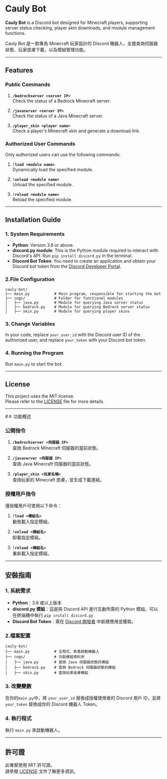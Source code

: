 # Cauly Bot  

**Cauly Bot** is a Discord bot designed for Minecraft players, supporting server status checking, player skin downloads, and module management functions.  

Cauly Bot 是一款專為 Minecraft 玩家設計的 Discord 機器人，支援查詢伺服器狀態、玩家皮膚下載，以及模組管理功能。

---

## Features  

### Public Commands  
1. **`/bedrockserver <server IP>`**  
   Check the status of a Bedrock Minecraft server.  

2. **`/javaserver <server IP>`**  
   Check the status of a Java Minecraft server.  

3. **`/player_skin <player name>`**  
   Check a player's Minecraft skin and generate a download link.  

### Authorized User Commands  
Only authorized users can use the following commands:  
1. **`!load <module name>`**  
   Dynamically load the specified module.  

2. **`!unload <module name>`**  
   Unload the specified module.  

3. **`!reload <module name>`**  
   Reload the specified module.  

---

## Installation Guide  

### 1. System Requirements  
- **Python**: Version 3.8 or above.  
- **discord.py module**: This is the Python module required to interact with Discord's API. Run `pip install discord.py` in the terminal.  
- **Discord Bot Token**: You need to create an application and obtain your Discord bot token from the [Discord Developer Portal](https://discord.com/developers/applications).  

### 2.File Configuration

```
cauly-bot/
├── main.py           # Main program, responsible for starting the bot
├── cogs/             # Folder for functional modules
│   ├── java.py       # Module for querying Java server status
│   ├── bedrock.py    # Module for querying Bedrock server status
│   ├── skin.py       # Module for querying player skins
```

### 3. Change Variables  
In your code, replace `your_user_id` with the Discord user ID of the authorized user, and replace `your_token` with your Discord bot token.  

### 4. Running the Program  
Run `main.py` to start the bot.  

---

## License  

This project uses the MIT license.  
Please refer to the [LICENSE](LICENSE) file for more details.  

---

#＃ 功能概述  

### 公開指令  
1. **`/bedrockserver <伺服器 IP>`**  
   查詢 Bedrock Minecraft 伺服器的當前狀態。  

2. **`/javaserver <伺服器 IP>`**  
   查詢 Java Minecraft 伺服器的當前狀態。  

3. **`/player_skin <玩家名稱>`**  
   查詢玩家的 Minecraft 皮膚，並生成下載連結。  

### 授權用戶指令  
僅授權用戶可使用以下命令：  
1. **`!load <模組名>`**  
   動態載入指定模組。  

2. **`!unload <模組名>`**  
   卸載指定模組。  

3. **`!reload <模組名>`**  
   重新載入指定模組。  

---

## 安裝指南  

### 1. 系統需求  
- **Python**：3.8 或以上版本  
- **discord.py 模組**：這是與 Discord API 進行互動所需的 Python 模組。可以在終端機中執行 `pip install discord.py`  
- **Discord Bot Token**：需在 [Discord 開發者](https://discord.com/developers/applications) 中創建應用並獲取。  

### 2.檔案配置

```
cauly-bot/
├── main.py           # 主程式，負責啟動機器人
├── cogs/             # 功能模組資料夾
│   ├── java.py       # 查詢 Java 伺服器狀態的模組
│   ├── bedrock.py    # 查詢 Bedrock 伺服器狀態的模組
│   ├── skin.py       # 查詢玩家皮膚模組
```

### 3. 改變變數  
在你的`main.py`中，將 `your_user_id` 替換成授權使用者的 Discord 用戶 ID，並將 `your_token` 替換成你的 Discord 機器人 Token。  

### 4. 執行程式  
執行 `main.py` 來啟動機器人。  

---

## 許可證  

此專案使用 MIT 許可證。  
請參閱 [LICENSE](LICENSE) 文件了解更多資訊。  
